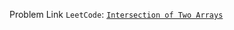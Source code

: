 Problem Link ```LeetCode```: [```Intersection of Two Arrays```](https://leetcode.com/problems/intersection-of-two-arrays/)
